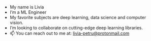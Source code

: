 - My name is Livia
- I’m a ML Engineer
- My favorite subjects are deep learning, data science and computer vision.
- I’m looking to collaborate on cutting-edge deep learning libraries.
- 📫 You can reach out to me at: livia-petru@protonmail.com

<!---
livia-noi/livia-noi is a ✨ special ✨ repository because its `README.md` (this file) appears on your GitHub profile.
You can click the Preview link to take a look at your changes.
--->
